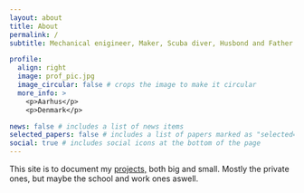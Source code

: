 ```yaml
---
layout: about
title: About
permalink: /
subtitle: Mechanical enigineer, Maker, Scuba diver, Husbond and Father. 

profile:
  align: right
  image: prof_pic.jpg
  image_circular: false # crops the image to make it circular
  more_info: >
    <p>Aarhus</p>
    <p>Denmark</p>

news: false # includes a list of news items
selected_papers: false # includes a list of papers marked as "selected={true}"
social: true # includes social icons at the bottom of the page
---
```


This site is to document my [projects,](/al-folio/projects/) both big and small. Mostly the private ones, but maybe the school and work ones aswell. 


